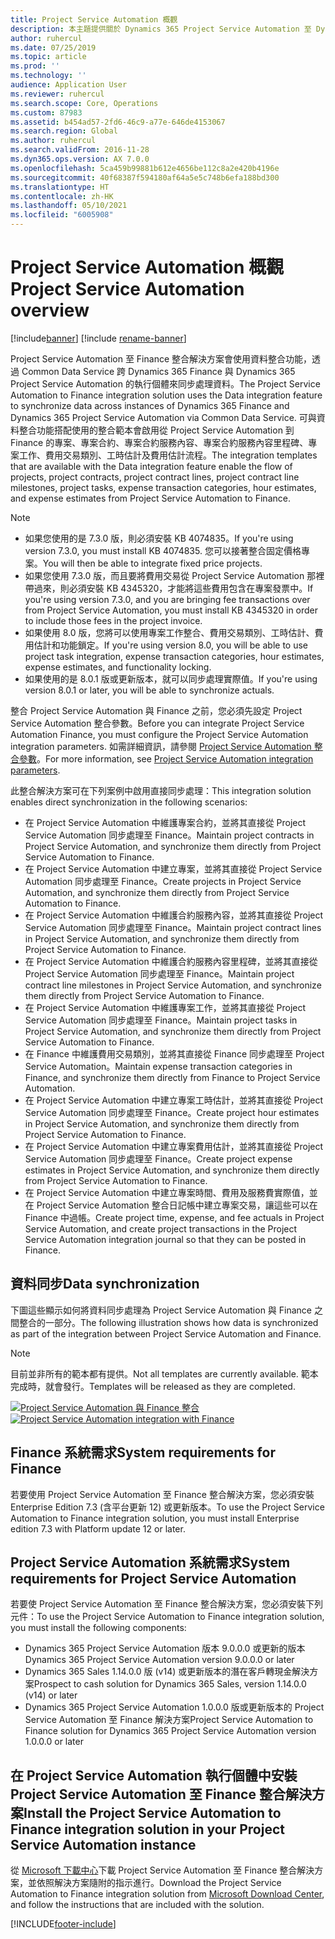 ```yaml
---
title: Project Service Automation 概觀
description: 本主題提供關於 Dynamics 365 Project Service Automation 至 Dynamics 365 Finance 整合解決方案的資訊。
author: ruhercul
ms.date: 07/25/2019
ms.topic: article
ms.prod: ''
ms.technology: ''
audience: Application User
ms.reviewer: ruhercul
ms.search.scope: Core, Operations
ms.custom: 87983
ms.assetid: b454ad57-2fd6-46c9-a77e-646de4153067
ms.search.region: Global
ms.author: ruhercul
ms.search.validFrom: 2016-11-28
ms.dyn365.ops.version: AX 7.0.0
ms.openlocfilehash: 5ca459b99881b612e4656be112c8a2e420b4196e
ms.sourcegitcommit: 40f68387f594180af64a5e5c748b6efa188bd300
ms.translationtype: HT
ms.contentlocale: zh-HK
ms.lasthandoff: 05/10/2021
ms.locfileid: "6005908"
---
```

# <a name="project-service-automation-overview"></a><span data-ttu-id="33885-103">Project Service Automation 概觀</span><span class="sxs-lookup"><span data-stu-id="33885-103">Project Service Automation overview</span></span>

[!include[banner](../includes/banner.md)]
[!include [rename-banner](~/includes/cc-data-platform-banner.md)]

<span data-ttu-id="33885-104">Project Service Automation 至 Finance 整合解決方案會使用資料整合功能，透過 Common Data Service 跨 Dynamics 365 Finance 與 Dynamics 365 Project Service Automation 的執行個體來同步處理資料。</span><span class="sxs-lookup"><span data-stu-id="33885-104">The Project Service Automation to Finance integration solution uses the Data integration feature to synchronize data across instances of Dynamics 365 Finance and Dynamics 365 Project Service Automation via Common Data Service.</span></span> <span data-ttu-id="33885-105">可與資料整合功能搭配使用的整合範本會啟用從 Project Service Automation 到 Finance 的專案、專案合約、專案合約服務內容、專案合約服務內容里程碑、專案工作、費用交易類別、工時估計及費用估計流程。</span><span class="sxs-lookup"><span data-stu-id="33885-105">The integration templates that are available with the Data integration feature enable the flow of projects, project contracts, project contract lines, project contract line milestones, project tasks, expense transaction categories, hour estimates, and expense estimates from Project Service Automation to Finance.</span></span>

> [!NOTE]
> - <span data-ttu-id="33885-106">如果您使用的是 7.3.0 版，則必須安裝 KB 4074835。</span><span class="sxs-lookup"><span data-stu-id="33885-106">If you're using version 7.3.0, you must install KB 4074835.</span></span> <span data-ttu-id="33885-107">您可以接著整合固定價格專案。</span><span class="sxs-lookup"><span data-stu-id="33885-107">You will then be able to integrate fixed price projects.</span></span>
> - <span data-ttu-id="33885-108">如果您使用 7.3.0 版，而且要將費用交易從 Project Service Automation 那裡帶過來，則必須安裝 KB 4345320，才能將這些費用包含在專案發票中。</span><span class="sxs-lookup"><span data-stu-id="33885-108">If you're using version 7.3.0, and you are bringing fee transactions over from Project Service Automation, you must install KB 4345320 in order to include those fees in the project invoice.</span></span>
> - <span data-ttu-id="33885-109">如果使用 8.0 版，您將可以使用專案工作整合、費用交易類別、工時估計、費用估計和功能鎖定。</span><span class="sxs-lookup"><span data-stu-id="33885-109">If you're using version 8.0, you will be able to use project task integration, expense transaction categories, hour estimates, expense estimates, and functionality locking.</span></span>
> - <span data-ttu-id="33885-110">如果使用的是 8.0.1 版或更新版本，就可以同步處理實際值。</span><span class="sxs-lookup"><span data-stu-id="33885-110">If you're using version 8.0.1 or later, you will be able to synchronize actuals.</span></span>

<span data-ttu-id="33885-111">整合 Project Service Automation 與 Finance 之前，您必須先設定 Project Service Automation 整合參數。</span><span class="sxs-lookup"><span data-stu-id="33885-111">Before you can integrate Project Service Automation Finance, you must configure the Project Service Automation integration parameters.</span></span> <span data-ttu-id="33885-112">如需詳細資訊，請參閱 [Project Service Automation 整合參數](PSA-parameters.md)。</span><span class="sxs-lookup"><span data-stu-id="33885-112">For more information, see [Project Service Automation integration parameters](PSA-parameters.md).</span></span>

<span data-ttu-id="33885-113">此整合解決方案可在下列案例中啟用直接同步處理：</span><span class="sxs-lookup"><span data-stu-id="33885-113">This integration solution enables direct synchronization in the following scenarios:</span></span>

- <span data-ttu-id="33885-114">在 Project Service Automation 中維護專案合約，並將其直接從 Project Service Automation 同步處理至 Finance。</span><span class="sxs-lookup"><span data-stu-id="33885-114">Maintain project contracts in Project Service Automation, and synchronize them directly from Project Service Automation to Finance.</span></span>
- <span data-ttu-id="33885-115">在 Project Service Automation 中建立專案，並將其直接從 Project Service Automation 同步處理至 Finance。</span><span class="sxs-lookup"><span data-stu-id="33885-115">Create projects in Project Service Automation, and synchronize them directly from Project Service Automation to Finance.</span></span>
- <span data-ttu-id="33885-116">在 Project Service Automation 中維護合約服務內容，並將其直接從 Project Service Automation 同步處理至 Finance。</span><span class="sxs-lookup"><span data-stu-id="33885-116">Maintain project contract lines in Project Service Automation, and synchronize them directly from Project Service Automation to Finance.</span></span>
- <span data-ttu-id="33885-117">在 Project Service Automation 中維護合約服務內容里程碑，並將其直接從 Project Service Automation 同步處理至 Finance。</span><span class="sxs-lookup"><span data-stu-id="33885-117">Maintain project contract line milestones in Project Service Automation, and synchronize them directly from Project Service Automation to Finance.</span></span>
- <span data-ttu-id="33885-118">在 Project Service Automation 中維護專案工作，並將其直接從 Project Service Automation 同步處理至 Finance。</span><span class="sxs-lookup"><span data-stu-id="33885-118">Maintain project tasks in Project Service Automation, and synchronize them directly from Project Service Automation to Finance.</span></span>
- <span data-ttu-id="33885-119">在 Finance 中維護費用交易類別，並將其直接從 Finance 同步處理至 Project Service Automation。</span><span class="sxs-lookup"><span data-stu-id="33885-119">Maintain expense transaction categories in Finance, and synchronize them directly from Finance to Project Service Automation.</span></span>
- <span data-ttu-id="33885-120">在 Project Service Automation 中建立專案工時估計，並將其直接從 Project Service Automation 同步處理至 Finance。</span><span class="sxs-lookup"><span data-stu-id="33885-120">Create project hour estimates in Project Service Automation, and synchronize them directly from Project Service Automation to Finance.</span></span>
- <span data-ttu-id="33885-121">在 Project Service Automation 中建立專案費用估計，並將其直接從 Project Service Automation 同步處理至 Finance。</span><span class="sxs-lookup"><span data-stu-id="33885-121">Create project expense estimates in Project Service Automation, and synchronize them directly from Project Service Automation to Finance.</span></span>
- <span data-ttu-id="33885-122">在 Project Service Automation 中建立專案時間、費用及服務費實際值，並在 Project Service Automation 整合日記帳中建立專案交易，讓這些可以在 Finance 中過帳。</span><span class="sxs-lookup"><span data-stu-id="33885-122">Create project time, expense, and fee actuals in Project Service Automation, and create project transactions in the Project Service Automation integration journal so that they can be posted in Finance.</span></span>

## <a name="data-synchronization"></a><span data-ttu-id="33885-123">資料同步</span><span class="sxs-lookup"><span data-stu-id="33885-123">Data synchronization</span></span>

<span data-ttu-id="33885-124">下圖這些顯示如何將資料同步處理為 Project Service Automation 與 Finance 之間整合的一部分。</span><span class="sxs-lookup"><span data-stu-id="33885-124">The following illustration shows how data is synchronized as part of the integration between Project Service Automation and Finance.</span></span>

> [!NOTE]
> <span data-ttu-id="33885-125">目前並非所有的範本都有提供。</span><span class="sxs-lookup"><span data-stu-id="33885-125">Not all templates are currently available.</span></span> <span data-ttu-id="33885-126">範本完成時，就會發行。</span><span class="sxs-lookup"><span data-stu-id="33885-126">Templates will be released as they are completed.</span></span>

<span data-ttu-id="33885-127">[![Project Service Automation 與 Finance 整合](./media/PSA-integration.png)](./media/PSA-integration.png)</span><span class="sxs-lookup"><span data-stu-id="33885-127">[![Project Service Automation integration with Finance](./media/PSA-integration.png)](./media/PSA-integration.png)</span></span>

## <a name="system-requirements-for-finance"></a><span data-ttu-id="33885-128">Finance 系統需求</span><span class="sxs-lookup"><span data-stu-id="33885-128">System requirements for Finance</span></span>

<span data-ttu-id="33885-129">若要使用 Project Service Automation 至 Finance 整合解決方案，您必須安裝 Enterprise Edition 7.3 (含平台更新 12) 或更新版本。</span><span class="sxs-lookup"><span data-stu-id="33885-129">To use the Project Service Automation to Finance integration solution, you must install Enterprise edition 7.3 with Platform update 12 or later.</span></span>

## <a name="system-requirements-for-project-service-automation"></a><span data-ttu-id="33885-130">Project Service Automation 系統需求</span><span class="sxs-lookup"><span data-stu-id="33885-130">System requirements for Project Service Automation</span></span>

<span data-ttu-id="33885-131">若要使 Project Service Automation 至 Finance 整合解決方案，您必須安裝下列元件：</span><span class="sxs-lookup"><span data-stu-id="33885-131">To use the Project Service Automation to Finance integration solution, you must install the following components:</span></span>

- <span data-ttu-id="33885-132">Dynamics 365 Project Service Automation 版本 9.0.0.0 或更新的版本</span><span class="sxs-lookup"><span data-stu-id="33885-132">Dynamics 365 Project Service Automation version 9.0.0.0 or later</span></span>
- <span data-ttu-id="33885-133">Dynamics 365 Sales 1.14.0.0 版 (v14) 或更新版本的潛在客戶轉現金解決方案</span><span class="sxs-lookup"><span data-stu-id="33885-133">Prospect to cash solution for Dynamics 365 Sales, version 1.14.0.0 (v14) or later</span></span>
- <span data-ttu-id="33885-134">Dynamics 365 Project Service Automation 1.0.0.0 版或更新版本的 Project Service Automation 至 Finance 解決方案</span><span class="sxs-lookup"><span data-stu-id="33885-134">Project Service Automation to Finance solution for Dynamics 365 Project Service Automation version 1.0.0.0 or later</span></span>

## <a name="install-the-project-service-automation-to-finance-integration-solution-in-your-project-service-automation-instance"></a><span data-ttu-id="33885-135">在 Project Service Automation 執行個體中安裝 Project Service Automation 至 Finance 整合解決方案</span><span class="sxs-lookup"><span data-stu-id="33885-135">Install the Project Service Automation to Finance integration solution in your Project Service Automation instance</span></span>

<span data-ttu-id="33885-136">從 [Microsoft 下載中心](https://www.microsoft.com/download/details.aspx?id=57016)下載 Project Service Automation 至 Finance 整合解決方案，並依照解決方案隨附的指示進行。</span><span class="sxs-lookup"><span data-stu-id="33885-136">Download the Project Service Automation to Finance integration solution from [Microsoft Download Center](https://www.microsoft.com/download/details.aspx?id=57016), and follow the instructions that are included with the solution.</span></span>


[!INCLUDE[footer-include](../includes/footer-banner.md)]